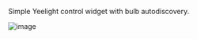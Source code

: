 Simple Yeelight control widget with bulb autodiscovery.

![image](https://github.com/user-attachments/assets/58b7ca2d-9520-45f5-827a-7bdcfe1108ae)
